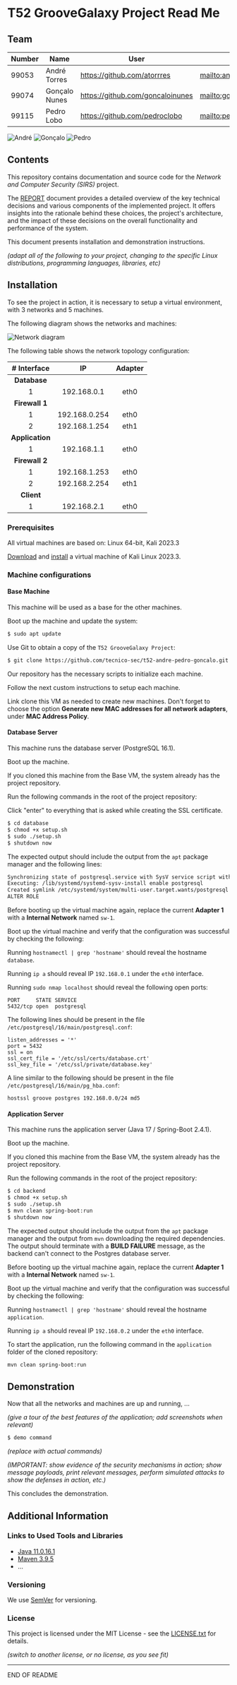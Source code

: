 # T52 GrooveGalaxy Project Read Me

## Team

| Number | Name              | User                               | E-mail                                    |
| -------|-------------------|------------------------------------|-------------------------------------------|
| 99053  | André Torres      | <https://github.com/atorrres>      | <mailto:andre.torres@tecnico.ulisboa.pt>  |
| 99074  | Gonçalo Nunes     | <https://github.com/goncaloinunes> | <mailto:goncaloinunes@tecnico.ulisboa.pt> |
| 99115  | Pedro Lobo        | <https://github.com/pedroclobo>    | <mailto:pedro.lobo@tecnico.ulisboa.pt>    |

![André](img/andre.png) ![Gonçalo](img/goncalo.png) ![Pedro](img/pedro.png)

## Contents

This repository contains documentation and source code for the *Network and Computer Security (SIRS)* project.

The [REPORT](REPORT.md) document provides a detailed overview of the key technical decisions and various components of the implemented project.
It offers insights into the rationale behind these choices, the project's architecture, and the impact of these decisions on the overall functionality and performance of the system.

This document presents installation and demonstration instructions.

*(adapt all of the following to your project, changing to the specific Linux distributions, programming languages, libraries, etc)*

## Installation

To see the project in action, it is necessary to setup a virtual environment, with 3 networks and 5 machines.

The following diagram shows the networks and machines:

![Network diagram](img/network-diagram.svg)

The following table shows the network topology configuration:

|   # Interface   |      IP       | Adapter |
|:---------------:|:-------------:| :-----: |
|  **Database**   |               |
|        1        |  192.168.0.1  |  eth0   |
| **Firewall 1**  |
|        1        | 192.168.0.254 |  eth0   |
|        2        | 192.168.1.254 |  eth1   |
| **Application** |
|        1        |  192.168.1.1  |  eth0   |
| **Firewall 2**  |
|        1        | 192.168.1.253 |  eth0   |
|        2        | 192.168.2.254 |  eth1   |
|   **Client**    |
|        1        |  192.168.2.1  |  eth0   |

### Prerequisites

All virtual machines are based on: Linux 64-bit, Kali 2023.3

[Download](https://cdimage.kali.org/kali-2023.3/kali-linux-2023.3-installer-amd64.iso) and [install](https://www.kali.org/docs/virtualization/install-virtualbox-guest-vm/) a virtual machine of Kali Linux 2023.3.

### Machine configurations

#### Base Machine

This machine will be used as a base for the other machines.

Boot up the machine and update the system:

```sh
$ sudo apt update
```

Use Git to obtain a copy of the `T52 GrooveGalaxy Project`:

```sh
$ git clone https://github.com/tecnico-sec/t52-andre-pedro-goncalo.git
```

Our repository has the necessary scripts to initialize each machine.

Follow the next custom instructions to setup each machine.

Link clone this VM as needed to create new machines. Don't forget to choose the option **Generate new MAC addresses for all network adapters**, under **MAC Address Policy**.

#### Database Server

This machine runs the database server (PostgreSQL 16.1).

Boot up the machine.

If you cloned this machine from the Base VM, the system already has the project repository.

Run the following commands in the root of the project repository:

Click "enter" to everything that is asked while creating the SSL certificate.

```sh
$ cd database
$ chmod +x setup.sh
$ sudo ./setup.sh
$ shutdown now
```

The expected output should include the output from the `apt` package manager and the following lines:

```sh
Synchronizing state of postgresql.service with SysV service script with /lib/systemd/systemd-sysv-install.
Executing: /lib/systemd/systemd-sysv-install enable postgresql
Created symlink /etc/systemd/system/multi-user.target.wants/postgresql.service → /lib/systemd/system/postgresql.service.
ALTER ROLE
```

Before booting up the virtual machine again, replace the current **Adapter 1** with a **Internal Network** named `sw-1`.

Boot up the virtual machine and verify that the configuration was successful by checking the following:

Running `hostnamectl | grep 'hostname'` should reveal the hostname `database`.

Running `ip a` should reveal IP `192.168.0.1` under the `eth0` interface.

Running `sudo nmap localhost` should reveal the following open ports:

```
PORT     STATE SERVICE
5432/tcp open  postgresql
```

The following lines should be present in the file `/etc/postgresql/16/main/postgresql.conf`:

```
listen_addresses = '*'
port = 5432
ssl = on
ssl_cert_file = '/etc/ssl/certs/database.crt'
ssl_key_file = '/etc/ssl/private/database.key'
```

A line similar to the following should be present in the file `/etc/postgresql/16/main/pg_hba.conf`:

```
hostssl groove postgres 192.168.0.0/24 md5
```

#### Application Server

This machine runs the application server (Java 17 / Spring-Boot 2.4.1).

Boot up the machine.

If you cloned this machine from the Base VM, the system already has the project repository.

Run the following commands in the root of the project repository:

```sh
$ cd backend
$ chmod +x setup.sh
$ sudo ./setup.sh
$ mvn clean spring-boot:run
$ shutdown now
```

The expected output should include the output from the `apt` package manager and the output from `mvn` downloading the required dependencies. The output should terminate with a **BUILD FAILURE** message, as the backend can't connect to the Postgres database server.

Before booting up the virtual machine again, replace the current **Adapter 1** with a **Internal Network** named `sw-1`.

Boot up the virtual machine and verify that the configuration was successful by checking the following:

Running `hostnamectl | grep 'hostname'` should reveal the hostname `application`.

Running `ip a` should reveal IP `192.168.0.2` under the `eth0` interface.

To start the application, run the following command in the `application` folder of the cloned repository:

```sh
mvn clean spring-boot:run
```

## Demonstration

Now that all the networks and machines are up and running, ...

*(give a tour of the best features of the application; add screenshots when relevant)*

```sh
$ demo command
```

*(replace with actual commands)*

*(IMPORTANT: show evidence of the security mechanisms in action; show message payloads, print relevant messages, perform simulated attacks to show the defenses in action, etc.)*

This concludes the demonstration.

## Additional Information

### Links to Used Tools and Libraries

- [Java 11.0.16.1](https://openjdk.java.net/)
- [Maven 3.9.5](https://maven.apache.org/)
- ...

### Versioning

We use [SemVer](http://semver.org/) for versioning.

### License

This project is licensed under the MIT License - see the [LICENSE.txt](LICENSE.txt) for details.

*(switch to another license, or no license, as you see fit)*

----
END OF README
